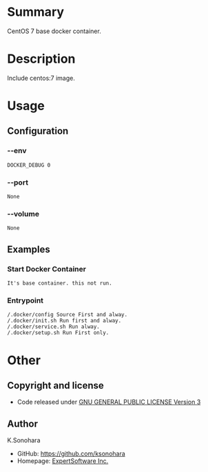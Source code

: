 # Summary

CentOS 7 base docker container.

# Description

Include centos:7 image.

# Usage

## Configuration

### --env

    DOCKER_DEBUG 0

### --port

    None

### --volume

    None

## Examples

### Start Docker Container

    It's base container. this not run.

### Entrypoint

    /.docker/config Source First and alway.
    /.docker/init.sh Run first and alway.
    /.docker/service.sh Run alway.
    /.docker/setup.sh Run First only.

# Other

## Copyright and license

- Code released under [GNU GENERAL PUBLIC LICENSE Version 3](https://github.com/ksonohara/docker/blob/master/LICENSE)

## Author

K.Sonohara
- GitHub: https://github.com/ksonohara
- Homepage: [ExpertSoftware Inc.](https://www.e-software.company "ExpertSoftware Inc.")
